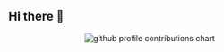 ## Hi there 👋

<p align="center" >
	<picture>
	  <source media="(prefers-color-scheme: dark)"  srcset="https://raw.githubusercontent.com/ethanmorian/ethanmorian/profile-3d-contrib/profile-season-animate.svg" />
	  <source media="(prefers-color-scheme: light)" srcset="https://raw.githubusercontent.com/ethanmorian/ethanmorian/profile-3d-contrib/profile-season-animate.svg" />
	  <img alt="github profile contributions chart"    src="https://raw.githubusercontent.com/ethanmorian/ethanmorian/profile-3d-contrib/profile-season-animate.svg" />
	</picture>
</p>

<!--
**ethanmorian/ethanmorian** is a ✨ _special_ ✨ repository because its `README.md` (this file) appears on your GitHub profile.

Here are some ideas to get you started:

- 🔭 I’m currently working on ...
- 🌱 I’m currently learning ...
- 👯 I’m looking to collaborate on ...
- 🤔 I’m looking for help with ...
- 💬 Ask me about ...
- 📫 How to reach me: ...
- 😄 Pronouns: ...
- ⚡ Fun fact: ...
-->

